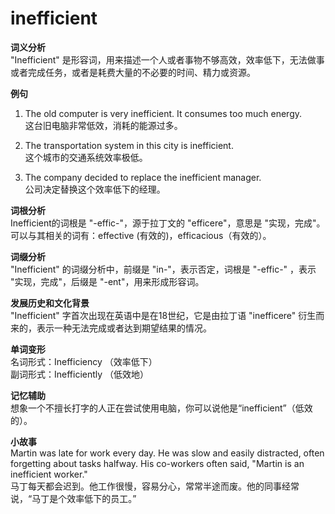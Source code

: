 # inefficient

**词义分析**  
"Inefficient" 是形容词，用来描述一个人或者事物不够高效，效率低下，无法做事或者完成任务，或者是耗费大量的不必要的时间、精力或资源。

  

**例句**

  

1.  The old computer is very inefficient. It consumes too much energy.  
    这台旧电脑非常低效，消耗的能源过多。
    
      
    
2.  The transportation system in this city is inefficient.  
    这个城市的交通系统效率极低。
    
      
    
3.  The company decided to replace the inefficient manager.  
    公司决定替换这个效率低下的经理。
    
      
    

  

**词根分析**  
Inefficient的词根是 "-effic-"，源于拉丁文的 "efficere"，意思是 "实现，完成"。可以与其相关的词有：effective (有效的)，efficacious（有效的）。

  

**词缀分析**  
"Inefficient" 的词缀分析中，前缀是 "in-"，表示否定，词根是 "-effic-" ，表示 "实现，完成"，后缀是 "-ent"，用来形成形容词。

  

**发展历史和文化背景**  
"Inefficient" 字首次出现在英语中是在18世纪，它是由拉丁语 "inefficere" 衍生而来的，表示一种无法完成或者达到期望结果的情况。

  

**单词变形**  
名词形式：Inefficiency （效率低下）  
副词形式：Inefficiently （低效地）

  

**记忆辅助**  
想象一个不擅长打字的人正在尝试使用电脑，你可以说他是“inefficient”（低效的）。

  

**小故事**  
Martin was late for work every day. He was slow and easily distracted, often forgetting about tasks halfway. His co-workers often said, "Martin is an inefficient worker."  
马丁每天都会迟到。他工作很慢，容易分心，常常半途而废。他的同事经常说，“马丁是个效率低下的员工。”
